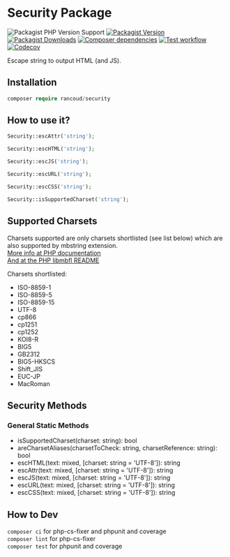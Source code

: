 # Security Package

![Packagist PHP Version Support](https://img.shields.io/packagist/php-v/rancoud/security)
[![Packagist Version](https://img.shields.io/packagist/v/rancoud/security)](https://packagist.org/packages/rancoud/security)
[![Packagist Downloads](https://img.shields.io/packagist/dt/rancoud/security)](https://packagist.org/packages/rancoud/security)
[![Composer dependencies](https://img.shields.io/badge/dependencies-0-brightgreen)](https://github.com/rancoud/Security/blob/master/composer.json)
[![Test workflow](https://img.shields.io/github/actions/workflow/status/rancoud/security/test.yml?branch=master)](https://github.com/rancoud/security/actions/workflows/test.yml)
[![Codecov](https://img.shields.io/codecov/c/github/rancoud/security?logo=codecov)](https://codecov.io/gh/rancoud/security)

Escape string to output HTML (and JS).

## Installation
```php
composer require rancoud/security
```

## How to use it?
```php
Security::escAttr('string');

Security::escHTML('string');

Security::escJS('string');

Security::escURL('string');

Security::escCSS('string');

Security::isSupportedCharset('string');
```

## Supported Charsets
Charsets supported are only charsets shortlisted (see list below) which are also supported by mbstring extension.    
[More info at PHP documentation](https://www.php.net/manual/en/mbstring.encodings.php)  
[And at the PHP libmbfl README](https://github.com/php/php-src/tree/master/ext/mbstring/libmbfl)  

Charsets shortlisted:  
* ISO-8859-1
* ISO-8859-5
* ISO-8859-15
* UTF-8
* cp866
* cp1251
* cp1252
* KOI8-R
* BIG5
* GB2312
* BIG5-HKSCS
* Shift_JIS
* EUC-JP
* MacRoman

## Security Methods
### General Static Methods
* isSupportedCharset(charset: string): bool
* areCharsetAliases(charsetToCheck: string, charsetReference: string): bool
* escHTML(text: mixed, [charset: string = 'UTF-8']): string
* escAttr(text: mixed, [charset: string = 'UTF-8']): string
* escJS(text: mixed, [charset: string = 'UTF-8']): string
* escURL(text: mixed, [charset: string = 'UTF-8']): string
* escCSS(text: mixed, [charset: string = 'UTF-8']): string

## How to Dev
`composer ci` for php-cs-fixer and phpunit and coverage  
`composer lint` for php-cs-fixer  
`composer test` for phpunit and coverage  
